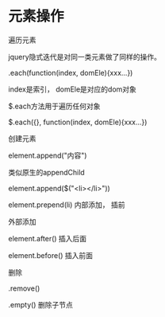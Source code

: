 # 元素操作

遍历元素

jquery隐式迭代是对同一类元素做了同样的操作。



.each(function(index, domEle){xxx...})



index是索引， domEle是对应的dom对象



$.each方法用于遍历任何对象

$.each({}, function(index, domEle){xxx...})



创建元素

element.append("内容")

类似原生的appendChild



element.append($("\<li>\</li>"))

element.prepend(li) 内部添加， 插前



外部添加

element.after() 插入后面

element.before() 插入前面



删除

.remove()

.empty() 删除子节点

